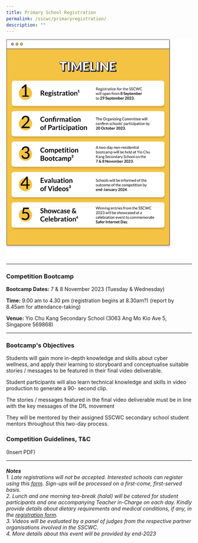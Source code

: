 ```yaml
---
title: Primary School Registration
permalink: /sscwc/primaryregistration/
description: ""
---
```

![Timeline](/images/Sscwc/pri%20sch%20timeline.png)


---

### **Competition Bootcamp** 

**Bootcamp Dates:** 7 &amp; 8 November 2023 (Tuesday &amp; Wednesday)

**Time:** 9.00 am to 4.30 pm (registration begins at 8.30am?) (report by 8.45am for attendance-taking)

**Venue:** Yio Chu Kang Secondary School (3063 Ang Mo Kio Ave 5, Singapore 569868)


---
### **Bootcamp's Objectives** 

Students will gain more in-depth knowledge and skills about cyber wellness, and apply their learning to storyboard and conceptualise suitable stories / messages to be featured in their final video deliverable.

Student participants will also learn technical knowledge and skills in video production to generate a 90- second clip.

The stories / messages featured in the final video deliverable must be in line with the key messages of the DfL movement

They will be mentored by their assigned SSCWC secondary school student mentors throughout this two-day process.

### **Competition Guidelines, T&amp;C** 
(Insert PDF)

---

###### **Notes** <br>1. Late registrations will not be accepted. Interested schools can register using this [form](google.com). Sign-ups will be processed on a first-come, first-served basis. <br>2. Lunch and one morning tea-break (halal) will be catered for student participants and one accompanying Teacher in-Charge on each day. Kindly provide details about dietary requirements and medical conditions, if any, in the [registration form](google.com). <br>3. Videos will be evaluated by a panel of judges from the respective partner organisations involved in the SSCWC. <br>4. More details about this event will be provided by end-2023